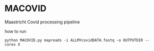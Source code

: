 # MACOVID
Maastricht Covid processing pipeline

how to run
```
python MACOVID.py mapreads -i ALLMYcovidDATA.fastq -o OUTPUTDIR --cores X
```
